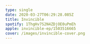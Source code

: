 ```yaml
---
type: single
date: 2020-03-27T06:29:28.085Z
title: Invincible
spotify: 1ThgHv7S2N4ZDjOE0uPmEh
apple: invincible-ep/1503516665
cover: /images/invincible-cover.png
---
```


